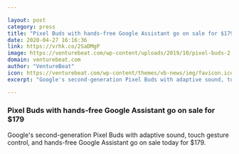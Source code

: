 ```yaml
---

layout: post
category: press
title: "Pixel Buds with hands-free Google Assistant go on sale for $179"
date: 2020-04-27 16:16:36
link: https://vrhk.co/2SaDMgP
image: https://venturebeat.com/wp-content/uploads/2019/10/pixel-buds-2.jpg?w=1200&strip=all
domain: venturebeat.com
author: "VentureBeat"
icon: https://venturebeat.com/wp-content/themes/vb-news/img/favicon.ico
excerpt: "Google's second-generation Pixel Buds with adaptive sound, touch gesture control, and hands-free Google Assistant go on sale today for $179."

---
```


### Pixel Buds with hands-free Google Assistant go on sale for $179

Google's second-generation Pixel Buds with adaptive sound, touch gesture control, and hands-free Google Assistant go on sale today for $179.